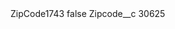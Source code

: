 <?xml version="1.0" encoding="UTF-8"?>
<CustomMetadata xmlns="http://soap.sforce.com/2006/04/metadata" xmlns:xsi="http://www.w3.org/2001/XMLSchema-instance" xmlns:xsd="http://www.w3.org/2001/XMLSchema">
    <label>ZipCode1743</label>
    <protected>false</protected>
    <values>
        <field>Zipcode__c</field>
        <value xsi:type="xsd:string">30625</value>
    </values>
</CustomMetadata>
